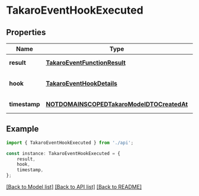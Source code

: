 # TakaroEventHookExecuted


## Properties

Name | Type | Description | Notes
------------ | ------------- | ------------- | -------------
**result** | [**TakaroEventFunctionResult**](TakaroEventFunctionResult.md) |  | [default to undefined]
**hook** | [**TakaroEventHookDetails**](TakaroEventHookDetails.md) |  | [optional] [default to undefined]
**timestamp** | [**NOTDOMAINSCOPEDTakaroModelDTOCreatedAt**](NOTDOMAINSCOPEDTakaroModelDTOCreatedAt.md) |  | [default to undefined]

## Example

```typescript
import { TakaroEventHookExecuted } from './api';

const instance: TakaroEventHookExecuted = {
    result,
    hook,
    timestamp,
};
```

[[Back to Model list]](../README.md#documentation-for-models) [[Back to API list]](../README.md#documentation-for-api-endpoints) [[Back to README]](../README.md)
